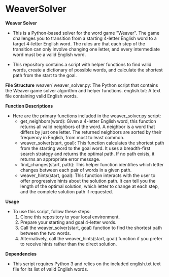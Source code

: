 # WeaverSolver

**Weaver Solver**
- This is a Python-based solver for the word game "Weaver". The game challenges you to transition from a starting 4-letter English word to a target 4-letter English word. The rules are that each step of the transition can only involve changing one letter, and every intermediate word must be a valid English word.

- This repository contains a script with helper functions to find valid words, create a dictionary of possible words, and calculate the shortest path from the start to the goal.

**File Structure**
weaver/
weaver_solver.py: The Python script that contains the Weaver game solver algorithm and helper functions.
english.txt: A text file containing valid English words.

**Function Descriptions**
- Here are the primary functions included in the weaver_solver.py script:
  - get_neighbors(word): Given a 4-letter English word, this function returns all valid neighbors of the word. A neighbor is a word that differs by just one letter. The returned neighbors are sorted by their frequency in English, from most to least common.
  - weaver_solver(start, goal): This function calculates the shortest path from the starting word to the goal word. It uses a breadth-first search strategy and returns the optimal path. If no path exists, it returns an appropriate error message.
  - find_changes(start, path): This helper function identifies which letter changes between each pair of words in a given path.
  - weaver_hints(start, goal): This function interacts with the user to offer progressive hints about the solution path. It can tell you the length of the optimal solution, which letter to change at each step, and the complete solution path if requested.

**Usage**
- To use this script, follow these steps:
  1. Clone this repository to your local environment.
  2. Prepare your starting and goal 4-letter words.
  3. Call the weaver_solver(start, goal) function to find the shortest path between the two words.
  4. Alternatively, call the weaver_hints(start, goal) function if you prefer to receive hints rather than the direct solution.

**Dependencies**
- This script requires Python 3 and relies on the included english.txt text file for its list of valid English words.
